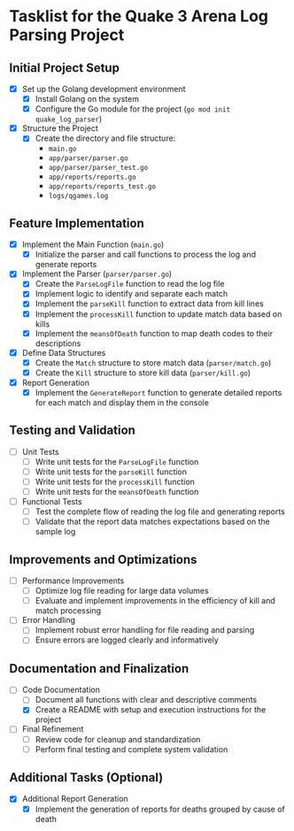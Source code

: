 # Tasklist for the Quake 3 Arena Log Parsing Project

## Initial Project Setup

- [x] Set up the Golang development environment
  - [x] Install Golang on the system
  - [x] Configure the Go module for the project (`go mod init quake_log_parser`)

- [x] Structure the Project
  - [x] Create the directory and file structure:
    - `main.go`
    - `app/parser/parser.go`
    - `app/parser/parser_test.go`
    - `app/reports/reports.go`
    - `app/reports/reports_test.go`
    - `logs/qgames.log`

## Feature Implementation

- [x] Implement the Main Function (`main.go`)
  - [x] Initialize the parser and call functions to process the log and generate reports

- [x] Implement the Parser (`parser/parser.go`)
  - [x] Create the `ParseLogFile` function to read the log file
  - [x] Implement logic to identify and separate each match
  - [x] Implement the `parseKill` function to extract data from kill lines
  - [x] Implement the `processKill` function to update match data based on kills
  - [x] Implement the `meansOfDeath` function to map death codes to their descriptions

- [x] Define Data Structures
  - [x] Create the `Match` structure to store match data (`parser/match.go`)
  - [x] Create the `Kill` structure to store kill data (`parser/kill.go`)

- [x] Report Generation
  - [x] Implement the `GenerateReport` function to generate detailed reports for each match and display them in the console

## Testing and Validation

- [ ] Unit Tests
  - [ ] Write unit tests for the `ParseLogFile` function
  - [ ] Write unit tests for the `parseKill` function
  - [ ] Write unit tests for the `processKill` function
  - [ ] Write unit tests for the `meansOfDeath` function

- [ ] Functional Tests
  - [ ] Test the complete flow of reading the log file and generating reports
  - [ ] Validate that the report data matches expectations based on the sample log

## Improvements and Optimizations

- [ ] Performance Improvements
  - [ ] Optimize log file reading for large data volumes
  - [ ] Evaluate and implement improvements in the efficiency of kill and match processing

- [ ] Error Handling
  - [ ] Implement robust error handling for file reading and parsing
  - [ ] Ensure errors are logged clearly and informatively

## Documentation and Finalization

- [ ] Code Documentation
  - [ ] Document all functions with clear and descriptive comments
  - [x] Create a README with setup and execution instructions for the project

- [ ] Final Refinement
  - [ ] Review code for cleanup and standardization
  - [ ] Perform final testing and complete system validation

## Additional Tasks (Optional)

- [x] Additional Report Generation
  - [x] Implement the generation of reports for deaths grouped by cause of death
